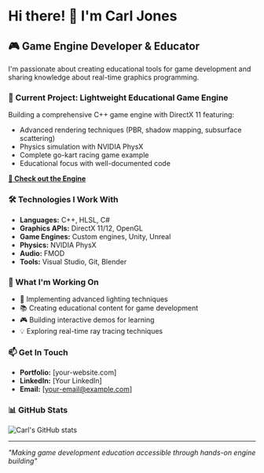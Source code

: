 # Hi there! 👋 I'm Carl Jones

## 🎮 Game Engine Developer & Educator

I'm passionate about creating educational tools for game development and sharing knowledge about real-time graphics programming.

### 🚀 Current Project: Lightweight Educational Game Engine
Building a comprehensive C++ game engine with DirectX 11 featuring:
- Advanced rendering techniques (PBR, shadow mapping, subsurface scattering)
- Physics simulation with NVIDIA PhysX
- Complete go-kart racing game example
- Educational focus with well-documented code

**[🔗 Check out the Engine](https://github.com/yourusername/your-engine-repo)**

### 🛠️ Technologies I Work With
- **Languages:** C++, HLSL, C#
- **Graphics APIs:** DirectX 11/12, OpenGL
- **Game Engines:** Custom engines, Unity, Unreal
- **Physics:** NVIDIA PhysX
- **Audio:** FMOD
- **Tools:** Visual Studio, Git, Blender

### 🎯 What I'm Working On
- 🔧 Implementing advanced lighting techniques
- 📚 Creating educational content for game development
- 🎮 Building interactive demos for learning
- 💡 Exploring real-time ray tracing techniques

### 📫 Get In Touch
- **Portfolio:** [your-website.com]
- **LinkedIn:** [Your LinkedIn]
- **Email:** [your-email@example.com]

### 📊 GitHub Stats
![Carl's GitHub stats](https://github-readme-stats.vercel.app/api?username=yourusername&show_icons=true&theme=dark)

---
*"Making game development education accessible through hands-on engine building"*
